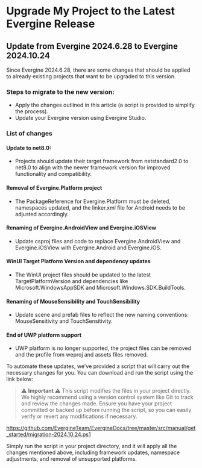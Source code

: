 # Upgrade My Project to the Latest Evergine Release

## Update from Evergine 2024.6.28 to Evergine 2024.10.24

Since Evergine 2024.6.28, there are some changes that should be applied to already existing projects that want to be upgraded to this version. 

### Steps to migrate to the new version:
- Apply the changes outlined in this article (a script is provided to simplify the process).
- Update your Evergine version using Evergine Studio.

### List of changes

#### Update to net8.0:
- Projects should update their target framework from netstandard2.0 to net8.0 to align with the newer framework version for improved functionality and compatibility.

#### Removal of Evergine.Platform project
- The PackageReference for Evergine.Platform must be deleted, namespaces updated, and the linker.xml file for Android needs to be adjusted accordingly.

#### Renaming of Evergine.AndroidView and Evergine.iOSView
- Update csproj files and code to replace Evergine.AndroidView and Evergine.iOSView with Evergine.Android and Evergine.iOS.

#### WinUI Target Platform Version and dependency updates
- The WinUI project files should be updated to the latest TargetPlatformVersion and dependencies like Microsoft.WindowsAppSDK and Microsoft.Windows.SDK.BuildTools.

#### Renaming of MouseSensibility and TouchSensibility
- Update scene and prefab files to reflect the new naming conventions: MouseSensitivity and TouchSensitivity.

#### End of UWP platform support
- UWP platform is no longer supported, the project files can be removed and the profile from weproj and assets files removed.

To automate these updates, we've provided a script that will carry out the necessary changes for you. You can download and run the script using the link below:

> ⚠️ **Important** ⚠️ 
This script modifies the files in your project directly. We highly recommend using a version control system like Git to track and review the changes made. Ensure you have your project committed or backed up before running the script, so you can easily verify or revert any modifications if necessary.

https://github.com/EvergineTeam/EvergineDocs/tree/master/src/manual/get_started/migration-2024.10.24.ps1

Simply run the script in your project directory, and it will apply all the changes mentioned above, including framework updates, namespace adjustments, and removal of unsupported platforms.

